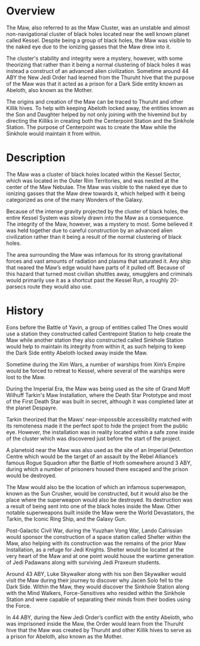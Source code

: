 # Overview

The Maw, also referred to as the Maw Cluster, was an unstable and almost non-navigational cluster of black holes located near the well known planet called Kessel.
Despite being a group of black holes, the Maw was visible to the naked eye due to the ionizing gasses that the Maw drew into it.

The cluster's stability and integrity were a mystery, however, with some theorizing that rather than it being a normal clustering of black holes it was instead a construct of an advanced alien civilization.
Sometime around 44 ABY the New Jedi Order had learned from the Thuruht hive that the purpose of the Maw was that it acted as a prison for a Dark Side entity known as Abeloth, also known as the Mother.

The origins and creation of the Maw can be traced to Thuruht and other Killik hives.
To help with keeping Abeloth locked away, the entities known as the Son and Daughter helped by not only joining with the hivemind but by directing the Killiks in creating both the Centerpoint Station and the Sinkhole Station.
The purpose of Centerpoint was to create the Maw while the Sinkhole would maintain it from within.

# Description

The Maw was a cluster of black holes located within the Kessel Sector, which was located in the Outer Rim Territories, and was nestled at the center of the Maw Nebulae.
The Maw was visible to the naked eye due to ionizing gasses that the Maw drew towards it, which helped with it being categorized as one of the many Wonders of the Galaxy.

Because of the intense gravity projected by the cluster of black holes, the entire Kessel System was slowly drawn into the Maw as a consequence.
The integrity of the Maw, however, was a mystery to most.
Some believed it was held together due to careful construction by an advanced alien civilization rather than it being a result of the normal clustering of black holes.

The area surrounding the Maw was infamous for its strong gravitational forces and vast amounts of radiation and plasma that saturated it.
Any ship that neared the Maw’s edge would have parts of it pulled off.
Because of this hazard that turned most civilian shuttles away, smugglers and criminals would primarily use it as a shortcut past the Kessel Run, a roughly 20-parsecs route they would also use.

# History

Eons before the Battle of Yavin, a group of entities called The Ones would use a station they constructed called Centrepoint Station to help create the Maw while another station they also constructed called Sinkhole Station would help to maintain its integrity from within it, as such helping to keep the Dark Side entity Abeloth locked away inside the Maw.

Sometime during the Xim Wars, a number of warships from Xim’s Empire would be forced to retreat to Kessel, where several of the warships were lost to the Maw.

During the Imperial Era, the Maw was being used as the site of Grand Moff Wilhuff Tarkin's Maw Installation, where the Death Star Prototype and most of the First Death Star was built in secret, although it was completed later at the planet Despayre.

Tarkin theorized that the Maws' near-impossible accessibility matched with its remoteness made it the perfect spot to hide the project from the public eye.
However, the installation was in reality located within a safe zone inside of the cluster which was discovered just before the start of the project.

A planetoid near the Maw was also used as the site of an Imperial Detention Centre which would be the target of an assault by the Rebel Alliance’s famous Rogue Squadron after the Battle of Hoth somewhere around 3 ABY, during which a number of prisoners housed there escaped and the prison would be destroyed.

The Maw would also be the location of which an infamous superweapon, known as the Sun Crusher, would be constructed, but it would also be the place where the superweapon would also be destroyed.
Its destruction was a result of being sent into one of the black holes inside the Maw.
Other notable superweapons built inside the Maw were the World Devastators, the Tarkin, the Iconic Ring Ship, and the Galaxy Gun.

Post-Galactic Civil War, during the Yuuzhan Vong War, Lando Calrissian would sponsor the construction of a space station called Shelter within the Maw, also helping with its construction was the remains of the prior Maw Installation, as a refuge for Jedi Knights.
Shelter would be located at the very heart of the Maw and at one point would house the wartime generation of Jedi Padawans along with surviving Jedi Praxeum students.

Around 43 ABY, Luke Skywalker along with his son Ben Skywalker would visit the Maw during their journey to discover why Jacen Solo fell to the Dark Side.
Within the Maw, they would discover the Sinkhole Station along with the Mind Walkers, Force-Sensitives who resided within the Sinkhole Station and were capable of separating their minds from their bodies using the Force.

In 44 ABY, during the New Jedi Order’s conflict with the entity Abeloth, who was imprisoned inside the Maw, the Order would learn from the Thuruht hive that the Maw was created by Thuruht and other Killik hives to serve as a prison for Abeloth, also known as the Mother.
